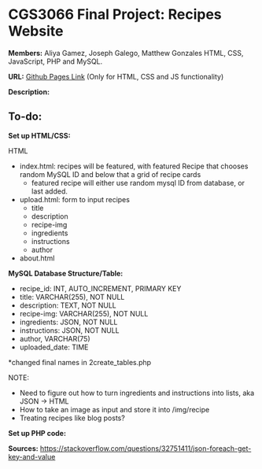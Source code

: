 # CGS3066 Final Project: Recipes Website

**Members:** Aliya Gamez, Joseph Galego, Matthew Gonzales
HTML, CSS, JavaScript, PHP and MySQL.

**URL:** [Github Pages Link](https://aliya-gamez.github.io/cgs3066_final_project/) (Only for HTML, CSS and JS functionality)

**Description:**

## To-do:

**Set up HTML/CSS:**

HTML
- index.html: recipes will be featured, with featured Recipe that chooses random MySQL ID and below that a grid of recipe cards
    - featured recipe will either use random mysql ID from database, or last added.
- upload.html: form to input recipes
    - title
    - description
    - recipe-img
    - ingredients
    - instructions
    - author
- about.html

**MySQL Database Structure/Table:**

- recipe_id: INT, AUTO_INCREMENT, PRIMARY KEY
- title: VARCHAR(255), NOT NULL
- description: TEXT, NOT NULL
- recipe-img: VARCHAR(255), NOT NULL
- ingredients: JSON, NOT NULL
- instructions: JSON, NOT NULL
- author, VARCHAR(75)
- uploaded_date: TIME

*changed final names in 2create_tables.php


NOTE:
- Need to figure out how to turn ingredients and instructions into lists, aka JSON -> HTML
- How to take an image as input and store it into /img/recipe
- Treating recipes like blog posts?

**Set up PHP code:**

**Sources:**
https://stackoverflow.com/questions/32751411/json-foreach-get-key-and-value


